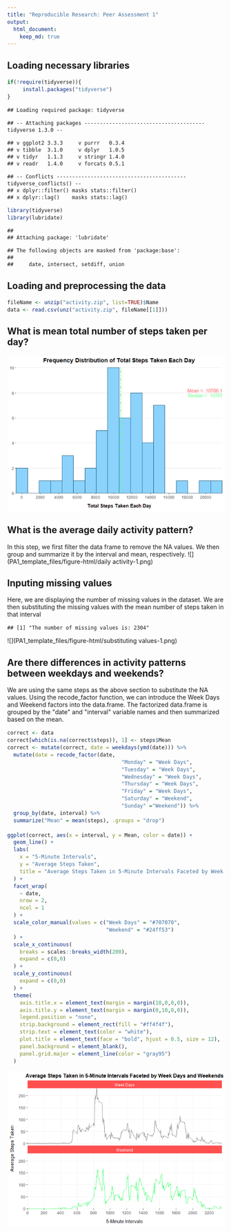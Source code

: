```yaml
---
title: "Reproducible Research: Peer Assessment 1"
output: 
  html_document:
    keep_md: true
---
```

## Loading necessary libraries

```r
if(!require(tidyverse)){
     install.packages("tidyverse")
}
```

```
## Loading required package: tidyverse
```

```
## -- Attaching packages --------------------------------------- tidyverse 1.3.0 --
```

```
## v ggplot2 3.3.3     v purrr   0.3.4
## v tibble  3.1.0     v dplyr   1.0.5
## v tidyr   1.1.3     v stringr 1.4.0
## v readr   1.4.0     v forcats 0.5.1
```

```
## -- Conflicts ------------------------------------------ tidyverse_conflicts() --
## x dplyr::filter() masks stats::filter()
## x dplyr::lag()    masks stats::lag()
```

```r
library(tidyverse)
library(lubridate)
```

```
## 
## Attaching package: 'lubridate'
```

```
## The following objects are masked from 'package:base':
## 
##     date, intersect, setdiff, union
```

## Loading and preprocessing the data

```r
fileName <- unzip("activity.zip", list=TRUE)$Name
data <- read.csv(unz("activity.zip", fileName[[1]]))
```


## What is mean total number of steps taken per day?
![](PA1_template_files/figure-html/meansteps-1.png)<!-- -->


## What is the average daily activity pattern?
In this step, we first filter the data frame to remove the NA values. We then group and summarize
it by the interval and mean, respectively.
![](PA1_template_files/figure-html/daily activity-1.png)<!-- -->


## Inputing missing values
Here, we are displaying the number of missing values in the dataset. We are then substituting the missing values with the mean number of steps taken in that interval

```
## [1] "The number of missing values is: 2304"
```

![](PA1_template_files/figure-html/substituting values-1.png)<!-- -->

## Are there differences in activity patterns between weekdays and weekends?

We are using the same steps as the above section to substitute the NA values. Using the recode_factor
function, we can introduce the Week Days and Weekend factors into the data.frame. The factorized
data.frame is grouped by the "date" and "interval" variable names and then summarized based on the
mean. 

```r
correct <- data
correct[which(is.na(correct$steps)), 1] <- steps$Mean
correct <- mutate(correct, date = weekdays(ymd(date))) %>%
  mutate(date = recode_factor(date, 
                                     "Monday" = "Week Days",
                                     "Tuesday" = "Week Days",
                                     "Wednesday" = "Week Days",
                                     "Thursday" = "Week Days",
                                     "Friday" = "Week Days",
                                     "Saturday" = "Weekend",
                                     "Sunday" ="Weekend")) %>%
  group_by(date, interval) %>%
  summarize("Mean" = mean(steps), .groups = "drop")

ggplot(correct, aes(x = interval, y = Mean, color = date)) +
  geom_line() +
  labs(
    x = "5-Minute Intervals",
    y = "Average Steps Taken",
    title = "Average Steps Taken in 5-Minute Intervals Faceted by Week Days and Weekends"
  ) +
  facet_wrap(
    ~ date, 
    nrow = 2, 
    ncol = 1
  ) +
  scale_color_manual(values = c("Week Days" = "#707070", 
                                "Weekend" = "#24ff53")
  ) +
  scale_x_continuous(
    breaks = scales::breaks_width(200),
    expand = c(0,0)
  ) +
  scale_y_continuous(
    expand = c(0,0)
  ) +
  theme(
    axis.title.x = element_text(margin = margin(10,0,0,0)),
    axis.title.y = element_text(margin = margin(0,10,0,0)),
    legend.position = "none",
    strip.background = element_rect(fill = "#ff4f4f"),
    strip.text = element_text(color = "white"),
    plot.title = element_text(face = "bold", hjust = 0.5, size = 12),
    panel.background = element_blank(),
    panel.grid.major = element_line(color = "gray95")
  )
```

![](PA1_template_files/figure-html/weekdays-1.png)<!-- -->
